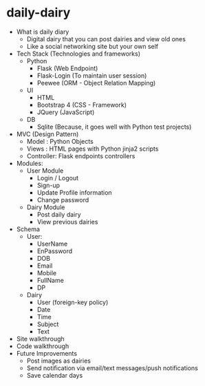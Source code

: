 # daily-dairy




- What is daily diary
    - Digital dairy that you can post dairies and view old ones
    - Like a social networking site but your own self
- Tech Stack (Technologies and frameworks)
    - Python
        - Flask (Web Endpoint)
        - Flask-Login (To maintain user session)
        - Peewee (ORM - Object Relation Mapping)
    - UI
        - HTML
        - Bootstrap 4 (CSS - Framework)
        - JQuery (JavaScript)
    - DB 
        - Sqlite (Because, it goes well with Python test projects)
- MVC (Design Pattern)
    - Model : Python Objects
    - Views : HTML pages with Python jinja2 scripts
    - Controller: Flask endpoints controllers
- Modules:
    - User Module
        - Login / Logout
        - Sign-up
        - Update Profile information
        - Change password
    - Dairy Module
        - Post daily dairy
        - View previous dairies
- Schema
    - User:
        - UserName
        - EnPassword
        - DOB
        - Email
        - Mobile
        - FullName
        - DP
    - Dairy
        - User (foreign-key policy)
        - Date
        - Time
        - Subject
        - Text
- Site walkthrough 
- Code walkthrough 
- Future Improvements
    - Post images as dairies
    - Send notification via email/text messages/push notifications
    - Save calendar days
